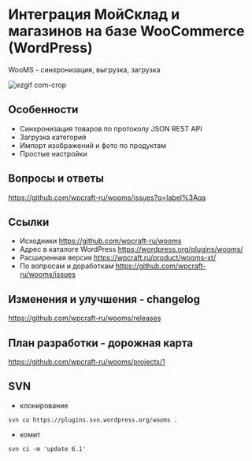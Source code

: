 # Интеграция МойСклад и магазинов на базе WooCommerce (WordPress)

WooMS - синхронизация, выгрузка, загрузка

![ezgif com-crop](https://user-images.githubusercontent.com/1852897/83941610-70d42980-a7f5-11ea-9172-65e032e47026.gif)


## Особенности

* Синхронизация товаров по протоколу JSON REST API
* Загрузка категорий
* Импорт изображений и фото по продуктам
* Простые настройки


## Вопросы и ответы

https://github.com/wpcraft-ru/wooms/issues?q=label%3Aqa 


## Ссылки

- Исходники https://github.com/wpcraft-ru/wooms
- Адрес в каталоге WordPress https://wordpress.org/plugins/wooms/
- Расширенная версия https://wpcraft.ru/product/wooms-xt/
- По вопросам и доработкам https://github.com/wpcraft-ru/wooms/issues


## Изменения и улучшения - changelog

https://github.com/wpcraft-ru/wooms/releases


## План разработки - дорожная карта

https://github.com/wpcraft-ru/wooms/projects/1


## SVN 

- клонирование
```
svn co https://plugins.svn.wordpress.org/wooms .
```

- комит
```
svn ci -m 'update 6.1'
```
